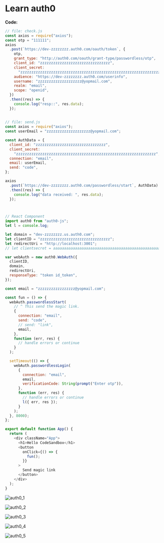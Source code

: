 # Learn auth0

**Code:**

```js
// file: check.js
const axios = require("axios");
const otp = "111111";
axios
  .post(`https://dev-zzzzzzzz.auth0.com/oauth/token`, {
    otp,
    grant_type: "http://auth0.com/oauth/grant-type/passwordless/otp",
    client_id: "zzzzzzzzzzzzzzzzzzzzzzzzzzzzzzzz",
    client_secret:
      "zzzzzzzzzzzzzzzzzzzzzzzzzzzzzzzzzzzzzzzzzzzzzzzzzzzzzzzzzzzzzzzz",
    audience: "https://dev-zzzzzzzz.auth0.com/userinfo",
    username: "zzzzzzzzzzzzzzzzzzzz@yopmail.com",
    realm: "email",
    scope: "openid",
  })
  .then((res) => {
    console.log("resp::", res.data);
  });
  
  
// file: send.js
const axios = require("axios");
const userEmail = "zzzzzzzzzzzzzzzzzzzz@yopmail.com";

const AuthData = {
  client_id: "zzzzzzzzzzzzzzzzzzzzzzzzzzzzzzzz",
  client_secret:
    "zzzzzzzzzzzzzzzzzzzzzzzzzzzzzzzzzzzzzzzzzzzzzzzzzzzzzzzzzzzzzzzz",
  connection: "email",
  email: userEmail,
  send: "code",
};

axios
  .post(`https://dev-zzzzzzzz.auth0.com/passwordless/start`, AuthData)
  .then((res) => {
    console.log("data received: ", res.data);
  });



// React Component
import auth0 from "auth0-js";
let l = console.log;

let domain = "dev-zzzzzzzz.us.auth0.com";
let clientID = "zzzzzzzzzzzzzzzzzzzzzzzzzzzzzzzz";
let redirectUri = "http://localhost:3001";
// let clientsecret = aaaaaaaaaaaaaaaaaaaaaaaaaaaaaaaaaaaaaaaaaaaaaaaaaaaaaaaaaaaaaaaa

var webAuth = new auth0.WebAuth({
  clientID,
  domain,
  redirectUri,
  responseType: "token id_token",
});

const email = "zzzzzzzzzzzzzzzzz@yopmail.com";

const fun = () => {
  webAuth.passwordlessStart(
    // ^ This send the magic link.
    {
      connection: "email",
      send: "code",
      // send: "link",
      email,
    },
    function (err, res) {
      // handle errors or continue
    }
  );

  setTimeout(() => {
    webAuth.passwordlessLogin(
      {
        connection: "email",
        email,
        verificationCode: String(prompt("Enter otp")),
      },
      function (err, res) {
        // handle errors or continue
        l({ err, res });
      }
    );
  }, 8000);
};

export default function App() {
  return (
    <div className="App">
      <h1>Hello CodeSandbox</h1>
      <button
        onClick={() => {
          fun();
        }}
      >
        Send magic link
      </button>
    </div>
  );
}
````

![auth0_1](https://user-images.githubusercontent.com/31458531/200034362-54535b52-ba82-412c-af08-329ebc5c2779.png)

![auth0_2](https://user-images.githubusercontent.com/31458531/200034099-9e155e5e-c898-416e-9307-e151e30b4e0d.png)

![auth0_3](https://user-images.githubusercontent.com/31458531/200034102-95fe77cb-a440-4ddd-9bd9-6c098bb3767d.png)

![auth0_4](https://user-images.githubusercontent.com/31458531/200034114-2f9cb571-f089-48e8-8919-8a4c04538cd0.png)

![auth0_5](https://user-images.githubusercontent.com/31458531/200034120-7e9044d2-5405-499b-8483-85fd3f6c9194.png)
